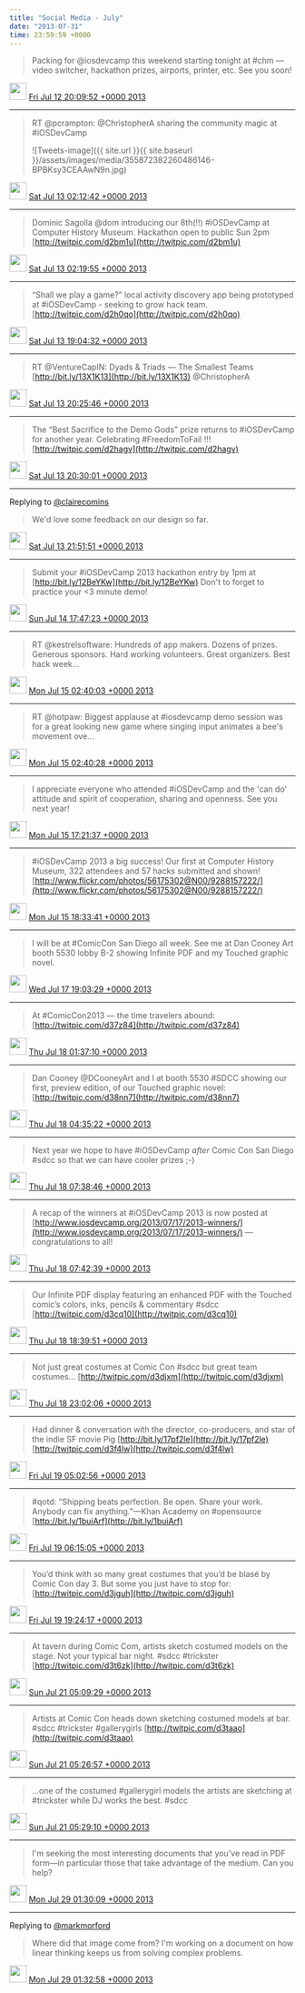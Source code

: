 ```yaml
---    
title: "Social Media - July"
date: "2013-07-31"
time: 23:59:59 +0000
---
```


> Packing for @iosdevcamp this weekend starting tonight at #chm — video switcher, hackathon prizes, airports, printer, etc. See you soon!

<img src="{{ site.url }}{{ site.baseurl }}/assets/images/media/tweet.ico" width="30" /> [Fri Jul 12 20:09:52 +0000 2013](https://twitter.com/ChristopherA/status/355781071666814976)

----

> RT @pcrampton: @ChristopherA sharing the community magic at  #iOSDevCamp 
> 
> ![Tweets-image]({{ site.url }}{{ site.baseurl }}/assets/images/media/355872382260486146-BPBKsy3CEAAwN9n.jpg)

<img src="{{ site.url }}{{ site.baseurl }}/assets/images/media/tweet.ico" width="30" /> [Sat Jul 13 02:12:42 +0000 2013](https://twitter.com/ChristopherA/status/355872382260486146)

----

> Dominic Sagolla @dom introducing our 8th(!!) #iOSDevCamp at Computer History Museum. Hackathon open to public Sun 2pm [http://twitpic.com/d2bm1u](http://twitpic.com/d2bm1u)

<img src="{{ site.url }}{{ site.baseurl }}/assets/images/media/tweet.ico" width="30" /> [Sat Jul 13 02:19:55 +0000 2013](https://twitter.com/ChristopherA/status/355874200734547968)

----

> “Shall we play a game?” local activity discovery app being prototyped at #iOSDevCamp - seeking to grow hack team. [http://twitpic.com/d2h0qo](http://twitpic.com/d2h0qo)

<img src="{{ site.url }}{{ site.baseurl }}/assets/images/media/tweet.ico" width="30" /> [Sat Jul 13 19:04:32 +0000 2013](https://twitter.com/ChristopherA/status/356127017722331136)

----

> RT @VentureCapIN: Dyads &amp; Triads — The Smallest Teams [http://bit.ly/13X1K13](http://bit.ly/13X1K13) @ChristopherA

<img src="{{ site.url }}{{ site.baseurl }}/assets/images/media/tweet.ico" width="30" /> [Sat Jul 13 20:25:46 +0000 2013](https://twitter.com/ChristopherA/status/356147461796003840)

----

> The “Best Sacrifice to the Demo Gods” prize returns to #iOSDevCamp for another year. Celebrating #FreedomToFail !!! [http://twitpic.com/d2hagv](http://twitpic.com/d2hagv)

<img src="{{ site.url }}{{ site.baseurl }}/assets/images/media/tweet.ico" width="30" /> [Sat Jul 13 20:30:01 +0000 2013](https://twitter.com/ChristopherA/status/356148532568264706)

----

Replying to [@clairecomins](https://twitter.com/clairecomins/status/356166580486414338)

> We'd love some feedback on our design so far.

<img src="{{ site.url }}{{ site.baseurl }}/assets/images/media/tweet.ico" width="30" /> [Sat Jul 13 21:51:51 +0000 2013](https://twitter.com/ChristopherA/status/356169123652317184)

----

> Submit your #iOSDevCamp 2013 hackathon entry by 1pm at [http://bit.ly/12BeYKw](http://bit.ly/12BeYKw) Don't to forget to practice your &lt;3 minute demo!

<img src="{{ site.url }}{{ site.baseurl }}/assets/images/media/tweet.ico" width="30" /> [Sun Jul 14 17:47:23 +0000 2013](https://twitter.com/ChristopherA/status/356469989710102529)

----

> RT @kestrelsoftware: Hundreds of app makers. Dozens of prizes. Generous sponsors. Hard working volunteers. Great organizers. Best hack week…

<img src="{{ site.url }}{{ site.baseurl }}/assets/images/media/tweet.ico" width="30" /> [Mon Jul 15 02:40:03 +0000 2013](https://twitter.com/ChristopherA/status/356604040685162496)

----

> RT @hotpaw: Biggest applause at #iosdevcamp demo session was for a great looking new game where singing input animates a bee's movement ove…

<img src="{{ site.url }}{{ site.baseurl }}/assets/images/media/tweet.ico" width="30" /> [Mon Jul 15 02:40:28 +0000 2013](https://twitter.com/ChristopherA/status/356604147467952128)

----

> I appreciate everyone who attended #iOSDevCamp and the 'can do' attitude and spirit of cooperation, sharing and openness. See you next year!

<img src="{{ site.url }}{{ site.baseurl }}/assets/images/media/tweet.ico" width="30" /> [Mon Jul 15 17:21:37 +0000 2013](https://twitter.com/ChristopherA/status/356825894859456513)

----

> #iOSDevCamp 2013 a big success! Our first at Computer History Museum, 322 attendees and 57 hacks submitted and shown! [http://www.flickr.com/photos/56175302@N00/9288157222/](http://www.flickr.com/photos/56175302@N00/9288157222/)

<img src="{{ site.url }}{{ site.baseurl }}/assets/images/media/tweet.ico" width="30" /> [Mon Jul 15 18:33:41 +0000 2013](https://twitter.com/ChristopherA/status/356844032044957697)

----

> I will be at #ComicCon San Diego all week. See me at Dan Cooney Art booth 5530 lobby B-2 showing Infinite PDF and my Touched graphic novel.

<img src="{{ site.url }}{{ site.baseurl }}/assets/images/media/tweet.ico" width="30" /> [Wed Jul 17 19:03:29 +0000 2013](https://twitter.com/ChristopherA/status/357576306646450176)

----

> At #ComicCon2013 — the time travelers abound: [http://twitpic.com/d37z84](http://twitpic.com/d37z84)

<img src="{{ site.url }}{{ site.baseurl }}/assets/images/media/tweet.ico" width="30" /> [Thu Jul 18 01:37:10 +0000 2013](https://twitter.com/ChristopherA/status/357675378489303040)

----

> Dan Cooney @DCooneyArt and I at booth 5530 #SDCC showing our first, preview edition, of our Touched graphic novel: [http://twitpic.com/d38nn7](http://twitpic.com/d38nn7)

<img src="{{ site.url }}{{ site.baseurl }}/assets/images/media/tweet.ico" width="30" /> [Thu Jul 18 04:35:22 +0000 2013](https://twitter.com/ChristopherA/status/357720224436457475)

----

> Next year we hope to have #iOSDevCamp *after* Comic Con San Diego #sdcc so that we can have cooler prizes ;-)

<img src="{{ site.url }}{{ site.baseurl }}/assets/images/media/tweet.ico" width="30" /> [Thu Jul 18 07:38:46 +0000 2013](https://twitter.com/ChristopherA/status/357766380654825472)

----

> A recap of the winners at #iOSDevCamp 2013 is now posted at [http://www.iosdevcamp.org/2013/07/17/2013-winners/](http://www.iosdevcamp.org/2013/07/17/2013-winners/) — congratulations to all!

<img src="{{ site.url }}{{ site.baseurl }}/assets/images/media/tweet.ico" width="30" /> [Thu Jul 18 07:42:39 +0000 2013](https://twitter.com/ChristopherA/status/357767354781929473)

----

> Our Infinite PDF display featuring an enhanced PDF with the Touched comic’s colors, inks, pencils &amp; commentary #sdcc [http://twitpic.com/d3cq10](http://twitpic.com/d3cq10)

<img src="{{ site.url }}{{ site.baseurl }}/assets/images/media/tweet.ico" width="30" /> [Thu Jul 18 18:39:51 +0000 2013](https://twitter.com/ChristopherA/status/357932746586324993)

----

> Not just great costumes at Comic Con #sdcc but great team costumes… [http://twitpic.com/d3djxm](http://twitpic.com/d3djxm)

<img src="{{ site.url }}{{ site.baseurl }}/assets/images/media/tweet.ico" width="30" /> [Thu Jul 18 23:02:06 +0000 2013](https://twitter.com/ChristopherA/status/357998742349164544)

----

> Had dinner &amp; conversation with the director, co-producers, and star of the indie SF movie Pig [http://bit.ly/17pf2le](http://bit.ly/17pf2le) [http://twitpic.com/d3f4lw](http://twitpic.com/d3f4lw)

<img src="{{ site.url }}{{ site.baseurl }}/assets/images/media/tweet.ico" width="30" /> [Fri Jul 19 05:02:56 +0000 2013](https://twitter.com/ChristopherA/status/358089551551533056)

----

> #qotd: “Shipping beats perfection. Be open. Share your work. Anybody can fix anything.”—Khan Academy on #opensource  
> [http://bit.ly/1buiArf](http://bit.ly/1buiArf)

<img src="{{ site.url }}{{ site.baseurl }}/assets/images/media/tweet.ico" width="30" /> [Fri Jul 19 06:15:05 +0000 2013](https://twitter.com/ChristopherA/status/358107708911656961)

----

> You’d think with so many great costumes that you’d be blasé by Comic Con day 3. But some you just have to stop for: [http://twitpic.com/d3jguh](http://twitpic.com/d3jguh)

<img src="{{ site.url }}{{ site.baseurl }}/assets/images/media/tweet.ico" width="30" /> [Fri Jul 19 19:24:17 +0000 2013](https://twitter.com/ChristopherA/status/358306317854711808)

----

> At tavern during Comic Com, artists sketch costumed models on the stage. Not your typical bar night. #sdcc #trickster [http://twitpic.com/d3t6zk](http://twitpic.com/d3t6zk)

<img src="{{ site.url }}{{ site.baseurl }}/assets/images/media/tweet.ico" width="30" /> [Sun Jul 21 05:09:29 +0000 2013](https://twitter.com/ChristopherA/status/358815975556128769)

----

> Artists at Comic Con heads down sketching costumed models at bar. #sdcc #trickster #gallerygirls [http://twitpic.com/d3taao](http://twitpic.com/d3taao)

<img src="{{ site.url }}{{ site.baseurl }}/assets/images/media/tweet.ico" width="30" /> [Sun Jul 21 05:26:57 +0000 2013](https://twitter.com/ChristopherA/status/358820371333525506)

----

> …one of the costumed #gallerygirl models the artists are sketching at #trickster while DJ works the best. #sdcc

<img src="{{ site.url }}{{ site.baseurl }}/assets/images/media/tweet.ico" width="30" /> [Sun Jul 21 05:29:10 +0000 2013](https://twitter.com/ChristopherA/status/358820928580358144)

----

> I'm seeking the most interesting documents that you've read in PDF form—in particular those that take advantage of the medium. Can you help?

<img src="{{ site.url }}{{ site.baseurl }}/assets/images/media/tweet.ico" width="30" /> [Mon Jul 29 01:30:09 +0000 2013](https://twitter.com/ChristopherA/status/361659880492380161)

----

Replying to [@markmorford](https://twitter.com/markmorford/status/361648502750720001)

> Where did that image come from? I'm working on a document on how linear thinking keeps us from solving complex problems.

<img src="{{ site.url }}{{ site.baseurl }}/assets/images/media/tweet.ico" width="30" /> [Mon Jul 29 01:32:58 +0000 2013](https://twitter.com/ChristopherA/status/361660587685584896)